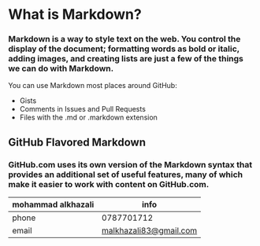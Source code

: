 # What is Markdown?

### Markdown is a way to style text on the web. You control the display of the document; formatting words as bold or italic, adding images, and creating lists are just a few of the things we can do with Markdown. 

You can use Markdown most places around GitHub:

- Gists
- Comments in Issues and Pull Requests
- Files with the .md or .markdown extension


## GitHub Flavored Markdown

### GitHub.com uses its own version of the Markdown syntax that provides an additional set of useful features, many of which make it easier to work with content on GitHub.com.


mohammad alkhazali | info
------------ | -------------
phone  | 0787701712
email | malkhazali83@gmail.com
